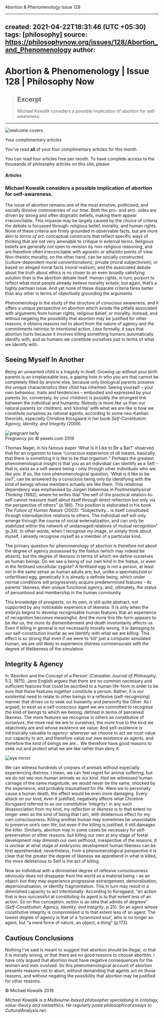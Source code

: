 Abortion & Phenomenology  Issue 128

---
created: 2021-04-22T18:31:46 (UTC +05:30)
tags: [philosophy]
source: https://philosophynow.org/issues/128/Abortion_and_Phenomenology
author: 
---

# Abortion & Phenomenology | Issue 128 | Philosophy Now

> ## Excerpt
> Michael Kowalik considers a possible implication of abortion for self-awareness.

---
![welcome covers](../_resources/dc21e4f904d544ca86bdc3b0d0788a0b.png)

Your complimentary articles

You’ve read **all** of your four complimentary articles for this month.

You can read four articles free per month. To have complete access to the thousands of philosophy articles on this site, please

##### Articles

### **Michael Kowalik** considers a possible implication of abortion for self-awareness.

The issue of abortion remains one of the most emotive, politicised, and socially divisive controversies of our time. Both the pro- and anti- sides are driven by strong and often dogmatic beliefs, making them appear irreconcilable. This impasse may be largely caused by the choice of criteria the debate is focussed through: religious belief, morality, and human rights. None of these criteria are firmly grounded in observable facts, but are more akin to *terms of art*: conceptual constructs that reflect specific ways of thinking that are not very amenable to critique in external terms. Religious beliefs are generally not open to revision by non-religious reasoning, and are therefore often irreconcilable with agnostic or atheistic points of view. Non-theistic morality, on the other hand, can be socially constructed (culture-dependent moral conventionalism); private (moral subjectivism); or based on alleged moral facts (moral realism); and the associated debate about the truth about ethics is no closer to an even broadly satisfying solution than is the abortion debate itself. Human rights, in turn, purport to reflect what most people already believe morality entails; but again, that’s a highly partisan issue. And yet none of these disparate criteria fares better than any other in terms of objectively grounding the arguments.

Phenomenology is the study of the structure of conscious awareness, and it offers a unique perspective on abortion which avoids the pitfalls associated with arguments from human rights, religious belief, or morality. Instead, and without negating the possibility that abortion may be justified for other reasons, it obtains reasons not to abort from the nature of agency and the commitments intrinsic to intentional action. Less formally, it says that abortion hurts because it involves killing something humans automatically identify with, and as humans we constitute ourselves just in terms of what we identify with.

## Seeing Myself In Another

Being an unwanted child is a tragedy in itself. Growing up without your birth parents is an irreplaceable loss, a gaping hole in who you are that cannot be completely filled by anyone else, because only biological parents possess the unique characteristics their child has inherited. Seeing yourself – your own behaviour, traits and tendencies – embodied and expressed by your parents (or, conversely, by your children) is possibly the strongest link between the individual and humanity. Nobody is more *like* us than our natural parents (or children); and ‘kinship’ with what we are like is how we constitute ourselves as rational agents, according to some neo-Kantian theorists, especially Christine Korsgaard in her book *Self-Constitution: Agency, Identity, and Integrity* (2009).

![pregnant belly](../_resources/44c595463a1a4f0cb550477f90bd63a2.jpg)  
Pregnancy pic © pexels.com 2016

Thomas Nagel, in his famous paper ‘What Is It Like to Be a Bat?’ observed that for an organism to have “conscious experience *at all* means, basically, that there is something it is like to be that organism.” Perhaps the greatest phenomenological insight is that you as an individual can identify as a Self – that is, exist as a self-aware being – only through other individuals who are like you. If so, the core phenomenological question, ‘What is it like to be *me*?’, can be answered by a conscious being only by identifying with the kind of beings whose members actually are like them. This relational dependency was emphasised by Jürgen Habermas in *Postmetaphysical Thinking* (1992), where he writes that “the self of the practical relation-to-self cannot reassure itself about itself through direct reflection but only via the perspective of others” (p.186). This position is elaborated in his book *The Future of Human Nature* (2003): “Subjectivity… is itself constituted through intersubjective relations to others. The individual self will only emerge through the course of social externalization, and can only be stabilized within the network of undamaged relations of mutual recognition” (p.34). In other words, when I recognise my image, or simply think about myself, I already recognise myself as a member of a particular kind.

The primary question for phenomenology of abortion is therefore not about the degree of agency possessed by the foetus (which may indeed be absent), but the degree of *likeness* in terms of which we define ourselves as human beings. Do we see a being of our own kind in the foetus, or even in the fertilised unicellular zygote? A fertilised egg is not a person, at least not in the same sense as human adults are; but, unlike a spermatozoid or unfertilised egg, genetically it is already a definite being, which under normal conditions will progressively acquire predetermined features – its parents’ likeness; then unique functional agency; and, ultimately, the status of personhood and membership in the human community.

This knowledge of prospects, on its own, is still quite abstract, not supported by any noticeable experience of likeness. It is only when the embryo begins to develop recognisable human features that an experience of recognition becomes meaningful. And the more this life-form appears to be *like* us, the more its dismemberment and death involuntarily affects us. Even if killing in general is not necessarily morally wrong, it is damaging to our self-constitution insofar as we identify with what we are killing. This effect is so strong that even if we were to ‘kill’ just a computer simulated human, we are still likely to experience distress commensurate with the degree of lifelikeness of the simulation.

## Integrity & Agency

In ‘Abortion and the Concept of a Person’ (*Canadian Journal of Philosophy*, 5:2, 1975), Jane English argues that there are no common necessary and sufficient features that could be ascribed to a human life-form in order to be sure that these features together constitute a person. Rather, it is our existential need to relate to other beings in a reflexive (self-recognising) manner that drives us to seek out humanity and personify the Other. As I argued, to exist as a self-conscious agent we are committed to recognise the kind of beings to which we belong, defined in terms of perceived likeness. The more features we recognise in others as constitutive of *ourselves*, the more real we are to ourselves, the more true to the kind we objectively are and whose existence we value. And self-existence is intrinsically valuable to *agency*: whenever we choose to act we must value our capacity to act, and therefore value our own existence as agents, and therefore the kind of beings we are… We therefore have good reasons to seek out and protect what we are like rather than deny it.

![eye mirror](../_resources/0939d433bbb24223bdd84b9a39d07429.jpg)

We can witness hundreds of corpses of animals without especially experiencing distress. I mean, we can feel regret for animal suffering, but we do not see non-human animals as our kind. Had we witnessed human carnage of the same magnitude, we would never be the same, shocked by the experience, and probably traumatised for life. Were we to personally cause a human death, the effect would be even more damaging. Every attack on our kind, even if justified, negatively affects what Christine Korsgaard referred to as our constitutive ‘integrity’: in any such disassociation from my kind, my *reflection* or *likeness* is to that extent no longer seen as the kind of being that I am, with deleterious effect for my own consciousness. Killing another human may sometimes be unavoidable to preserve one’s own life; but even if the killing is justified, it still damages the killer. Similarly, abortion may in some cases be necessary for self-preservation or other reasons, but killing our own at any stage of foetal development may diminish our own selfhood, irrespective of the reasons. It is unclear at what stage of embryonic development human likeness can be first apprehended; nevertheless, from a phenomenological perspective it is clear that the greater the degree of likeness we apprehend in what is killed, the more deleterious to Self is the act of killing.

Now an individual with a diminished degree of reflexive consciousness obviously does not disappear from the world as a material being – as an object: but they may experience progressive estrangement, demoralisation, depersonalisation, or identity fragmentation. This in turn may result in a diminished capacity to act intentionally. According to Korsgaard, “an action that is less successful at constituting its agent is to that extent less of an action. So on this conception, *action* is an idea that admits of degrees” (*Self-Constitution: Agency, Identity, and Integrity*, p.25). So an agent whose constitutive integrity is compromised is to that extent less of an agent. The lowest degree of agency is that of a ‘tyrannized soul’, who is no longer an agent, but “a mere force of nature, an object, a thing” (p.173).

## Cautious Conclusions

Nothing I’ve said is meant to suggest that abortion should be illegal, or that it is morally wrong, or that there are no good reasons to choose abortion. I have only argued that abortion must have negative consequences for the women and men involved. So this phenomenological account of abortion presents reasons not to abort, without demanding that agents act on those reasons, and without negating the possibility that abortion may be justified for other reasons.

© Michael Kowalik 2018

*Michael Kowalik is a Melbourne-based philosopher specialising in ontology, value-theory and metaethics. He regularly posts philosophical essays to CulturalAnalysis.net.*

